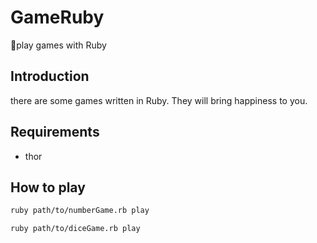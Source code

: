 # GameRuby
🎲play games with Ruby

## Introduction
there are some games written in Ruby. They will bring happiness to you.

## Requirements
- thor

## How to play
```bash
ruby path/to/numberGame.rb play

ruby path/to/diceGame.rb play
```
